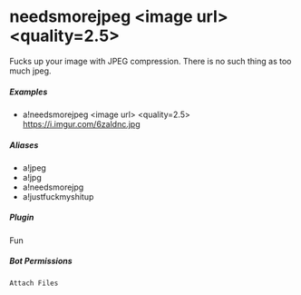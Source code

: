 # needsmorejpeg &lt;image url&gt; &lt;quality=2.5&gt;

Fucks up your image with JPEG compression. There is no such thing as too much jpeg.
			

##### Examples

* a!needsmorejpeg &lt;image url&gt; &lt;quality=2.5&gt; https://i.imgur.com/6zaldnc.jpg


##### Aliases

* a!jpeg
* a!jpg
* a!needsmorejpg
* a!justfuckmyshitup


##### Plugin
Fun


##### Bot Permissions
`Attach Files`